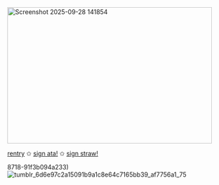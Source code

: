 
<img width="466" height="310" alt="Screenshot 2025-09-28 141854" src="https://github.com/user-attachments/assets/228142f2-2e73-4f5f-adaf-8cfd0c247f2e" />


[rentry](https://rentry.co/martyroftheabyss) ✩ [sign ata!](https://qupid.atabook.org/) ✩ [sign straw!](https://allmyletters.straw.page)

8718-91f3b094a233)
![tumblr_6d6e97c2a15091b9a1c8e64c7165bb39_af7756a1_75](https://github.com/user-attachments/assets/e7ebbe47-b042-4867-936a-29f4603b842e) 
 



 
